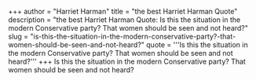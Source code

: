 +++
author = "Harriet Harman"
title = "the best Harriet Harman Quote"
description = "the best Harriet Harman Quote: Is this the situation in the modern Conservative party? That women should be seen and not heard?"
slug = "is-this-the-situation-in-the-modern-conservative-party?-that-women-should-be-seen-and-not-heard?"
quote = '''Is this the situation in the modern Conservative party? That women should be seen and not heard?'''
+++
Is this the situation in the modern Conservative party? That women should be seen and not heard?
